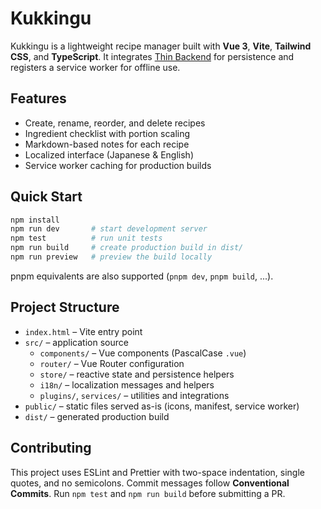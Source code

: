 # Kukkingu

Kukkingu is a lightweight recipe manager built with **Vue 3**, **Vite**,
**Tailwind CSS**, and **TypeScript**. It integrates
[Thin Backend](https://thin-backend.com/) for persistence and registers a
service worker for offline use.

## Features

- Create, rename, reorder, and delete recipes
- Ingredient checklist with portion scaling
- Markdown-based notes for each recipe
- Localized interface (Japanese & English)
- Service worker caching for production builds

## Quick Start

```bash
npm install
npm run dev       # start development server
npm test          # run unit tests
npm run build     # create production build in dist/
npm run preview   # preview the build locally
```

pnpm equivalents are also supported (`pnpm dev`, `pnpm build`, ...).

## Project Structure

- `index.html` – Vite entry point
- `src/` – application source
  - `components/` – Vue components (PascalCase `.vue`)
  - `router/` – Vue Router configuration
  - `store/` – reactive state and persistence helpers
  - `i18n/` – localization messages and helpers
  - `plugins/`, `services/` – utilities and integrations
- `public/` – static files served as-is (icons, manifest, service worker)
- `dist/` – generated production build

## Contributing

This project uses ESLint and Prettier with two-space indentation, single
quotes, and no semicolons. Commit messages follow **Conventional
Commits**. Run `npm test` and `npm run build` before submitting a PR.

